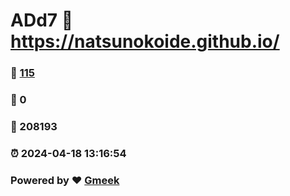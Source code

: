 # ADd7 :link: https://natsunokoide.github.io/ 
### :page_facing_up: [115](https://natsunokoide.github.io//tag.html) 
### :speech_balloon: 0 
### :hibiscus: 208193 
### :alarm_clock: 2024-04-18 13:16:54 
### Powered by :heart: [Gmeek](https://github.com/Meekdai/Gmeek)
